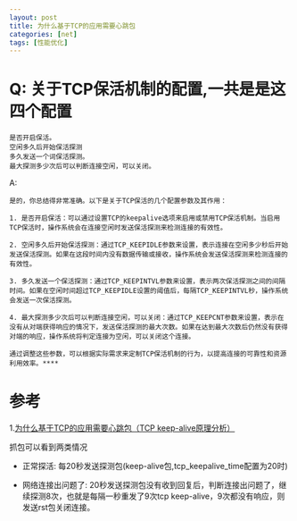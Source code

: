 ```yaml
---
layout: post
title: 为什么基于TCP的应用需要心跳包
categories: [net]
tags: [性能优化]
---
```


# Q: 关于TCP保活机制的配置,一共是是这四个配置
```text
是否开启保活。
空闲多久后开始保活探测
多久发送一个词保活探测。
最大探测多少次后可以判断连接空闲，可以关闭。
```
A:
```text
是的，你总结得非常准确。以下是关于TCP保活的几个配置参数及其作用：

1. 是否开启保活：可以通过设置TCP的keepalive选项来启用或禁用TCP保活机制。当启用TCP保活时，操作系统会在连接空闲时发送保活探测来检测连接的有效性。

2. 空闲多久后开始保活探测：通过TCP_KEEPIDLE参数来设置，表示连接在空闲多少秒后开始发送保活探测。如果在这段时间内没有数据传输或接收，操作系统会发送保活探测来检测连接的有效性。

3. 多久发送一个保活探测：通过TCP_KEEPINTVL参数来设置，表示两次保活探测之间的间隔时间。如果在空闲时间超过TCP_KEEPIDLE设置的阈值后，每隔TCP_KEEPINTVL秒，操作系统会发送一次保活探测。

4. 最大探测多少次后可以判断连接空闲，可以关闭：通过TCP_KEEPCNT参数来设置，表示在没有从对端获得响应的情况下，发送保活探测的最大次数。如果在达到最大次数后仍然没有获得对端的响应，操作系统将判定连接为空闲，可以关闭这个连接。

通过调整这些参数，可以根据实际需求来定制TCP保活机制的行为，以提高连接的可靠性和资源利用效率。****
```

# 参考

1.[为什么基于TCP的应用需要心跳包（TCP keep-alive原理分析）](https://hengyun.tech/why-we-need-heartbeat/)

抓包可以看到两类情况

* 正常探活: 每20秒发送探测包(keep-alive包,tcp_keepalive_time配置为20时)

* 网络连接出问题了: 20秒发送探测包没有收到回复后，判断连接出问题了，继续探测8次，也就是每隔一秒重发了9次tcp keep-alive，9次都没有响应，则发送rst包关闭连接。